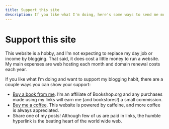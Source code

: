 ```yaml
---
title: Support this site
description: If you like what I'm doing, here's some ways to send me money.
---
```


# Support this site

This website is a hobby, and I’m not expecting to replace my day job or income by blogging. That said, it does cost a little money to run a website. My main expenses are web hosting each month and domain renewal costs each&nbsp;year.

If you like what I’m doing and want to support my blogging habit, there are a couple ways you can show your&nbsp;support:

<ul>
    <li><a href="https://bookshop.org/shop/nsmsn">Buy a book from me</a>. I’m an affiliate of Bookshop.org and any purchases made using my links will earn me (and bookstores!) a small commission.</li>
    <li><a href="https://ko-fi.com/nsmsn">Buy me a coffee</a>. This website is powered by caffeine, and more coffee is always appreciated.</li>
    <li>Share one of my posts! Although few of us are paid in links, the humble hyperlink is the beating heart of the world wide web.</li>
</ul>